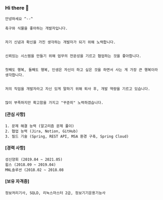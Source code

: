 ### Hi there 👋


    안녕하세요 ^--^

    축구와 식물을 좋아하는 개발자입니다.


    자기 신념과 확신을 가진 생각하는 개발자가 되기 위해 노력합니다. 


    신뢰있는 시스템을 만들기 위해 업무의 전문성을 기르고 협업하는 것을 좋아합니다. 


    첫째도 행복, 둘째도 행복, 인생은 자신이 하고 싶은 것을 하면서 사는 게 가장 큰 행복이라 생각합니다.


    저의 직업을 개발자라고 자신 있게 말하기 위해 퇴사 후, 개발 역량을 기르고 있습니다.


    많이 부족하지만 확고함을 가지고 "꾸준히" 노력하겠습니다.

<h4>[관심 사항]</h4>

    1. 문제 해결 능력 (알고리즘 문제 풀이) 
    2. 협업 능력 (Jira, Notion, GitHub)
    3. 필드 기술 (Spring, REST API, MSA 환경 구축, Spring Cloud)

<h4>[경력 사항]</h4>

    성신양회 (2019.04 ~ 2021.05) 
    윕스 (2018.09 ~ 2019.04)
    MNL솔루션 (2018.02 ~ 2018.08

<h4>[보유 자격증]</h4>

    정보처리기사, SQLD, 리눅스마스터 2급, 정보기기운용기능사 

<!--
**tmkim1/tmkim1** is a ✨ _special_ ✨ repository because its `README.md` (this file) appears on your GitHub profile.

Here are some ideas to get you started:

- 🔭 I’m currently working on ...
- 🌱 I’m currently learning ...
- 👯 I’m looking to collaborate on ...
- 🤔 I’m looking for help with ...
- 💬 Ask me about ...
- 📫 How to reach me: ...
- 😄 Pronouns: ...
- ⚡ Fun fact: ...
-->
